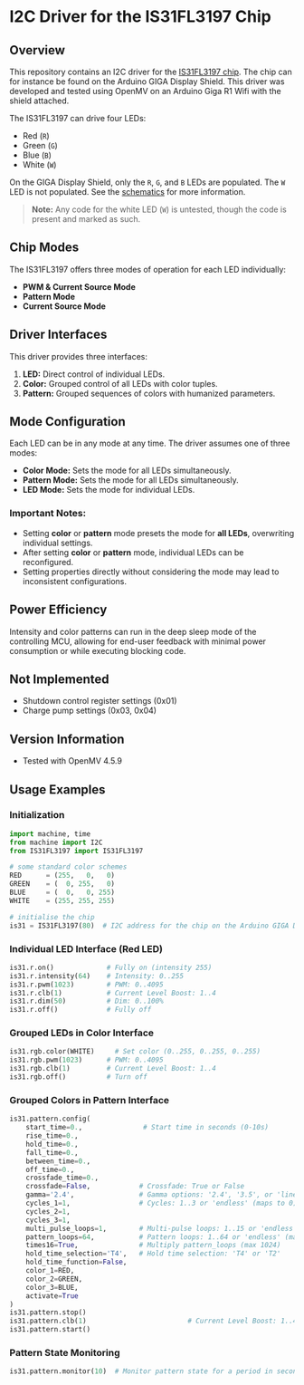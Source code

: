# I2C Driver for the IS31FL3197 Chip

## Overview

This repository contains an I2C driver for the [IS31FL3197 chip](https://www.lumissil.com/assets/pdf/core/IS31FL3197_DS.pdf). The chip can for instance be found on the Arduino GIGA Display Shield. This driver was developed and tested using OpenMV on an Arduino Giga R1 Wifi with the shield attached.

The IS31FL3197 can drive four LEDs:

- Red (`R`)
- Green (`G`)
- Blue (`B`)
- White (`W`)

On the GIGA Display Shield, only the `R`, `G`, and `B` LEDs are populated. The `W` LED is not populated. See the [schematics](https://docs.arduino.cc/resources/schematics/ASX00039-schematics.pdf) for more information.

> **Note:** Any code for the white LED (`W`) is untested, though the code is present and marked as such.

## Chip Modes

The IS31FL3197 offers three modes of operation for each LED individually:

- **PWM & Current Source Mode**
- **Pattern Mode**
- **Current Source Mode**

## Driver Interfaces

This driver provides three interfaces:

1. **LED:** Direct control of individual LEDs.
2. **Color:** Grouped control of all LEDs with color tuples.
3. **Pattern:** Grouped sequences of colors with humanized parameters.

## Mode Configuration

Each LED can be in any mode at any time. The driver assumes one of three modes:

- **Color Mode:** Sets the mode for all LEDs simultaneously.
- **Pattern Mode:** Sets the mode for all LEDs simultaneously.
- **LED Mode:** Sets the mode for individual LEDs.

### Important Notes:

- Setting **color** or **pattern** mode presets the mode for **all LEDs**, overwriting individual settings.
- After setting **color** or **pattern** mode, individual LEDs can be reconfigured.
- Setting properties directly without considering the mode may lead to inconsistent configurations.

## Power Efficiency

Intensity and color patterns can run in the deep sleep mode of the controlling MCU, allowing for end-user feedback with minimal power consumption or while executing blocking code.

## Not Implemented

- Shutdown control register settings (0x01)
- Charge pump settings (0x03, 0x04)

## Version Information

- Tested with OpenMV 4.5.9

## Usage Examples

### Initialization

```python
import machine, time
from machine import I2C
from IS31FL3197 import IS31FL3197

# some standard color schemes
RED      = (255,   0,   0)
GREEN    = (  0, 255,   0)
BLUE     = (  0,   0, 255)
WHITE    = (255, 255, 255)

# initialise the chip
is31 = IS31FL3197(80)  # I2C address for the chip on the Arduino GIGA Display Shield is 80 (0x50)
```

### Individual LED Interface (Red LED)

```python
is31.r.on()             # Fully on (intensity 255)
is31.r.intensity(64)    # Intensity: 0..255
is31.r.pwm(1023)        # PWM: 0..4095
is31.r.clb(1)           # Current Level Boost: 1..4
is31.r.dim(50)          # Dim: 0..100%
is31.r.off()            # Fully off
```

### Grouped LEDs in Color Interface

```python
is31.rgb.color(WHITE)     # Set color (0..255, 0..255, 0..255)
is31.rgb.pwm(1023)      # PWM: 0..4095
is31.rgb.clb(1)         # Current Level Boost: 1..4
is31.rgb.off()          # Turn off
```

### Grouped Colors in Pattern Interface

```python
is31.pattern.config(
    start_time=0.,               # Start time in seconds (0-10s)
    rise_time=0.,
    hold_time=0.,
    fall_time=0.,
    between_time=0.,
    off_time=0.,
    crossfade_time=0.,
    crossfade=False,            # Crossfade: True or False
    gamma='2.4',                # Gamma options: '2.4', '3.5', or 'linear'
    cycles_1=1,                 # Cycles: 1..3 or 'endless' (maps to 0)
    cycles_2=1,
    cycles_3=1,
    multi_pulse_loops=1,        # Multi-pulse loops: 1..15 or 'endless' (maps to 0)
    pattern_loops=64,           # Pattern loops: 1..64 or 'endless' (maps to 0)
    times16=True,               # Multiply pattern_loops (max 1024)
    hold_time_selection='T4',   # Hold time selection: 'T4' or 'T2'
    hold_time_function=False,
    color_1=RED,
    color_2=GREEN,
    color_3=BLUE,
    activate=True
)
is31.pattern.stop()
is31.pattern.clb(1)                         # Current Level Boost: 1..4
is31.pattern.start()
```

### Pattern State Monitoring

```python
is31.pattern.monitor(10)  # Monitor pattern state for a period in seconds
```

